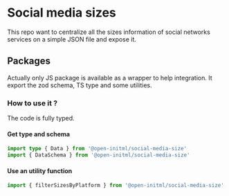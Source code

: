 # Social media sizes

This repo want to centralize all the sizes information of social networks services on a simple JSON file and expose it.

## Packages

Actually only JS package is available as a wrapper to help integration. It export the zod schema, TS type and some utilities.

### How to use it ?

The code is fully typed.

#### Get type and schema

```ts
import type { Data } from '@open-initml/social-media-size'
import { DataSchema } from '@open-initml/social-media-size'
```

#### Use an utility function

```ts
import { filterSizesByPlatform } from '@open-initml/social-media-size'
```
